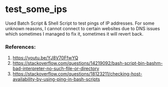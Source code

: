 # test_some_ips
Used Batch Script &amp; Shell Script to test pings of IP addresses. 
For some unknown reasons, I cannot connect to certain websites due to DNS issues which sometimes I managed to fix it, sometimes it will revert back.

### References:
1. https://youtu.be/YJ8V70FfwYQ
2. https://stackoverflow.com/questions/14219092/bash-script-bin-bashm-bad-interpreter-no-such-file-or-directory
3. https://stackoverflow.com/questions/18123211/checking-host-availability-by-using-ping-in-bash-scripts
